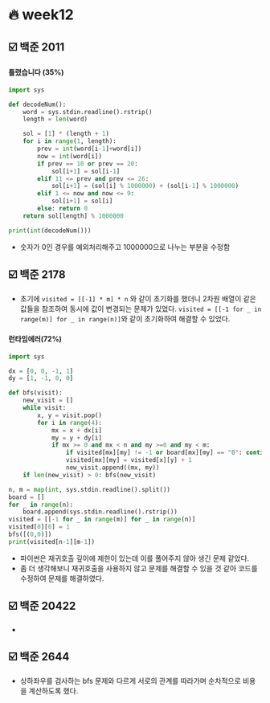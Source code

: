 # :fire: week12

## :ballot_box_with_check: 백준 2011

#### 틀렸습니다 (35%)

```python
import sys

def decodeNum():
    word = sys.stdin.readline().rstrip()
    length = len(word)

    sol = [1] * (length + 1)
    for i in range(1, length):
        prev = int(word[i-1]+word[i])
        now = int(word[i])
        if prev == 10 or prev == 20:
            sol[i+1] = sol[i-1]
        elif 11 <= prev and prev <= 26:
            sol[i+1] = (sol[i] % 1000000) + (sol[i-1] % 1000000)
        elif 1 <= now and now <= 9:
            sol[i+1] = sol[i]
        else: return 0
    return sol[length] % 1000000

print(int(decodeNum()))
```

- 숫자가 0인 경우를 예외처리해주고 1000000으로 나누는 부분을 수정함

## :ballot_box_with_check: 백준 2178

- 초기에 `visited = [[-1] * m] * n` 와 같이 초기화를 했더니 2차원 배열이 같은 값들을 참조하여 동시에 값이 변경되는 문제가 있었다. `visited = [[-1 for _ in range(m)] for _ in range(n)]`와 같이 초기화하여 해결할 수 있었다.

#### 런타임에러(72%)

```python
import sys

dx = [0, 0, -1, 1]
dy = [1, -1, 0, 0]

def bfs(visit):
    new_visit = []
    while visit:
        x, y = visit.pop()
        for i in range(4):
            mx = x + dx[i]
            my = y + dy[i]
            if mx >= 0 and mx < n and my >=0 and my < m:
                if visited[mx][my] != -1 or board[mx][my] == "0": continue
                visited[mx][my] = visited[x][y] + 1
                new_visit.append((mx, my))
    if len(new_visit) > 0: bfs(new_visit)

n, m = map(int, sys.stdin.readline().split())
board = []
for _ in range(n):
    board.append(sys.stdin.readline().rstrip())
visited = [[-1 for _ in range(m)] for _ in range(n)]
visited[0][0] = 1
bfs([(0,0)])
print(visited[n-1][m-1])
```

- 파이썬은 재귀호출 깊이에 제한이 있는데 이를 풀어주지 않아 생긴 문제 같았다.
- 좀 더 생각해보니 재귀호출을 사용하지 않고 문제를 해결할 수 있을 것 같아 코드를 수정하여 문제를 해결하였다.

## :ballot_box_with_check: 백준 20422

-

## :ballot_box_with_check: 백준 2644

- 상하좌우를 검사하는 bfs 문제와 다르게 서로의 관계를 따라가며 순차적으로 비용을 계산하도록 했다.
